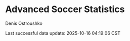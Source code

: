 # Advanced Soccer Statistics
Denis Ostroushko

<!-- gfm -->

Last successful data update: 2025-10-16 04:19:06 CST
